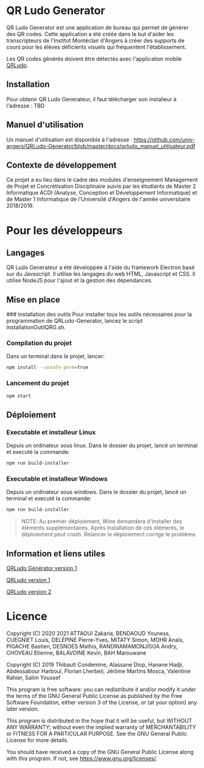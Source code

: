 # QR Ludo Generator

QR Ludo Generator est une application de bureau qui permet de générer des QR codes. Cette application a été créée dans le but d'aider les transcripteurs de l'Institut Montéclair d'Angers à créer des supports de cours pour les élèves déficients visuels qui fréquentent l'établissement.

Les QR codes générés doivent être détectés avec l'application mobile [QRLudo](https://github.com/vrahier/QRLudo).

## Installation

Pour obtenir QR Ludo Generateur, il faut télécharger son installeur à l'adresse : TBD

## Manuel d'utilisation

Un manuel d'utilisation est disponible à l'adresse : https://github.com/univ-angers/QRLudo-Generator/blob/master/docs/qrludo_manuel_utilisateur.pdf

## Contexte de développement

Ce projet a eu lieu dans le cadre des modules d'enseignement Management de Projet et Concrétisation Disciplinaire suivis par les étudiants de Master 2 Informatique ACDI (Analyse, Conception et Développement Informatique) et de Master 1 Informatique de l'Université d'Angers de l'année universitaire 2018/2019.

# Pour les développeurs


## Langages

QR Ludo Generateur a été développée à l'aide du framework Electron basé sur du Javascript. Il utilise les langages du web HTML, Javascript et CSS. Il utilise NodeJS pour l'ajout et la gestion des dépendances.

## Mise en place

### Installation des outils
Pour installer tous les outils nécessaires pour la programmation de QRLudo-Generator, lancez le script InstallationOutilQRG<span>.sh.

### Compilation du projet
Dans un terminal dans le projet, lancer:
```bash
npm install --unsafe-perm=true
```

### Lancement du projet
```bash
npm start
```

## Déploiement

### Executable et installeur Linux
Depuis un ordinateur sous linux. Dans le dossier du projet, lancé un terminal et executé la commande:
```bash
npm run build-installer
```
###  Executable et installeur Windows
Depuis un ordinateur sous windows. Dans le dossier du projet, lancé un terminal et executé la commande:
```bash
npm run build-installer
```

> NOTE: Au premier déploiement, Wine demandera d'installer des éléments supplémentaires. Après installation de ces éléments, le déploiement peut crash. Relancer le déploiement corrige le problème.

## Information et liens utiles

[QRLudo Générator version 1](https://github.com/minitoma/QRLudo-Generator)

[QRLudo version 1](https://github.com/CorTal/QRLudo)

[QRLudo version 2](https://github.com/juleguy/QRLudo)

# Licence

Copyright (C) 2020 2021 ATTAOUI Zakaria, BENDAOUD Youness, CUEGNIET Louis, DELÉPINE Pierre-Yves, MITATY Simon, MOHR Anaïs, PIGACHE Bastien, DESNOES Mathis, RANDRIAMAMONJISOA Andry, CHOVEAU Etienne, BALAVOINE Kevin, BAH Marouwane

Copyright (C) 2019 Thibault Condemine, Alassane Diop, Hanane Hadji, Abdessabour Harboul, Florian Lherbeil, Jérôme Martins Mosca, Valentine Rahier, Salim Youssef

This program is free software: you can redistribute it and/or modify
it under the terms of the GNU General Public License as published by
the Free Software Foundation, either version 3 of the License, or
(at your option) any later version.

This program is distributed in the hope that it will be useful,
but WITHOUT ANY WARRANTY; without even the implied warranty of
MERCHANTABILITY or FITNESS FOR A PARTICULAR PURPOSE.  See the
GNU General Public License for more details.

You should have received a copy of the GNU General Public License
along with this program.  If not, see <https://www.gnu.org/licenses/>.


